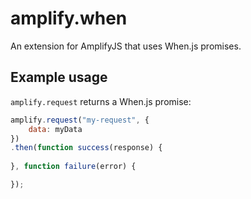 amplify.when
============

An extension for AmplifyJS that uses When.js promises.

## Example usage

`amplify.request` returns a When.js promise:

```javascript
amplify.request("my-request", {
    data: myData
})
.then(function success(response) {
    
}, function failure(error) {

});
```
